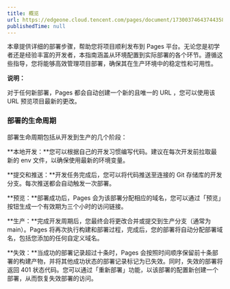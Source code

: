 ```yaml
---
title: 概览
url: https://edgeone.cloud.tencent.com/pages/document/173003746437443584
publishedTime: null
---
```


本章提供详细的部署步骤，帮助您将项目顺利发布到 Pages 平台。无论您是初学者还是经验丰富的开发者，本指南涵盖从环境配置到实际部署的各个环节。遵循这些指导，您将能够高效管理项目部署，确保其在生产环境中的稳定性和可用性。

**说明：**

对于任何新部署，Pages 都会自动创建一个新的且唯一的 URL ，您可以使用该 URL 预览项目最新的更改。

### 部署的生命周期

部署生命周期包括从开发到生产的几个阶段：

**本地开发：**您可以根据自己的开发习惯编写代码。建议在每次开发前拉取最新的 env 文件，以确保使用最新的环境变量。

**提交和推送：**开发任务完成后，您可以将代码推送至连接的 Git 存储库的开发分支。每次推送都会自动触发一次部署。

**预览：**部署成功后，Pages 会为该部署分配相应的域名，您可以通过「预览」按钮生成一个有效期为三个小时的访问链接。

**生产：**完成开发周期后，您最终会将更改合并或提交到生产分支（通常为 main）。Pages 将再次执行构建和部署过程，完成后，您的部署将自动分配部署域名，包括您添加的任何自定义域名。

**失效：**当成功的部署记录超过十条时，Pages 会按照时间顺序保留前十条部署的构建产物，并将其他成功状态的部署记录标记为已失效。同时，失效的部署将返回 401 状态代码。您可以通过「重新部署」功能，以该部署的配置新创建一个部署，从而恢复失效部署的访问。

